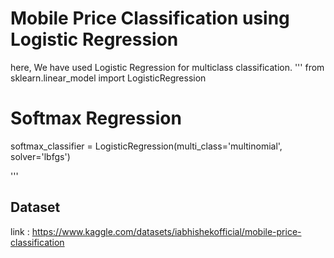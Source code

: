 # Mobile Price Classification using Logistic Regression
here, We have used Logistic Regression for multiclass classification. 
''' 
from sklearn.linear_model import LogisticRegression

# Softmax Regression
softmax_classifier = LogisticRegression(multi_class='multinomial', solver='lbfgs')

'''

## Dataset
link : https://www.kaggle.com/datasets/iabhishekofficial/mobile-price-classification
